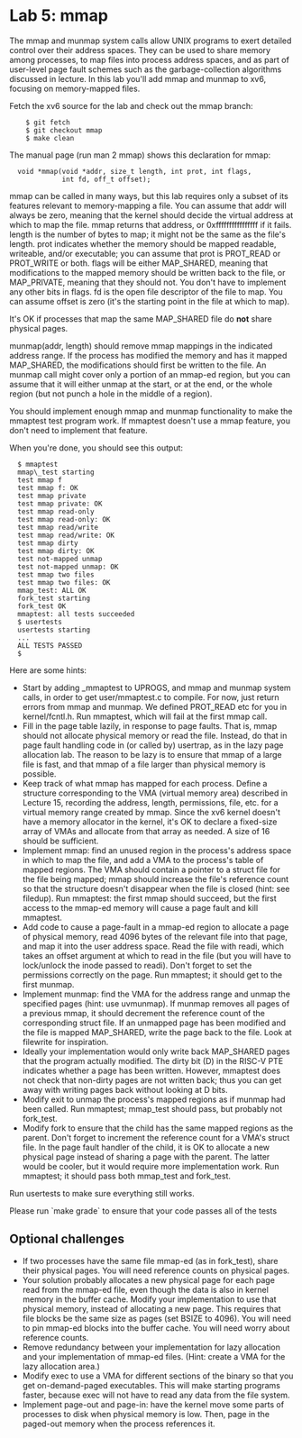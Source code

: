 Lab 5: mmap
===========

The mmap and munmap system calls allow UNIX programs to exert detailed control over their address spaces. They can be used to share memory among processes, to map files into process address spaces, and as part of user-level page fault schemes such as the garbage-collection algorithms discussed in lecture. In this lab you'll add mmap and munmap to xv6, focusing on memory-mapped files.

Fetch the xv6 source for the lab and check out the mmap branch:

        $ git fetch
        $ git checkout mmap
        $ make clean
      

The manual page (run man 2 mmap) shows this declaration for mmap:

      void *mmap(void *addr, size_t length, int prot, int flags,
                 int fd, off_t offset);
      

mmap can be called in many ways, but this lab requires only a subset of its features relevant to memory-mapping a file. You can assume that addr will always be zero, meaning that the kernel should decide the virtual address at which to map the file. mmap returns that address, or 0xffffffffffffffff if it fails. length is the number of bytes to map; it might not be the same as the file's length. prot indicates whether the memory should be mapped readable, writeable, and/or executable; you can assume that prot is PROT\_READ or PROT\_WRITE or both. flags will be either MAP\_SHARED, meaning that modifications to the mapped memory should be written back to the file, or MAP\_PRIVATE, meaning that they should not. You don't have to implement any other bits in flags. fd is the open file descriptor of the file to map. You can assume offset is zero (it's the starting point in the file at which to map).

It's OK if processes that map the same MAP\_SHARED file do **not** share physical pages.

munmap(addr, length) should remove mmap mappings in the indicated address range. If the process has modified the memory and has it mapped MAP\_SHARED, the modifications should first be written to the file. An munmap call might cover only a portion of an mmap-ed region, but you can assume that it will either unmap at the start, or at the end, or the whole region (but not punch a hole in the middle of a region).

You should implement enough mmap and munmap functionality to make the mmaptest test program work. If mmaptest doesn't use a mmap feature, you don't need to implement that feature.

When you're done, you should see this output:

      $ mmaptest
      mmap\_test starting
      test mmap f
      test mmap f: OK
      test mmap private
      test mmap private: OK
      test mmap read-only
      test mmap read-only: OK
      test mmap read/write
      test mmap read/write: OK
      test mmap dirty
      test mmap dirty: OK
      test not-mapped unmap
      test not-mapped unmap: OK
      test mmap two files
      test mmap two files: OK
      mmap_test: ALL OK
      fork_test starting
      fork_test OK
      mmaptest: all tests succeeded
      $ usertests
      usertests starting
      ...
      ALL TESTS PASSED
      $
      

Here are some hints:

*   Start by adding \_mmaptest to UPROGS, and mmap and munmap system calls, in order to get user/mmaptest.c to compile. For now, just return errors from mmap and munmap. We defined PROT\_READ etc for you in kernel/fcntl.h. Run mmaptest, which will fail at the first mmap call.
*   Fill in the page table lazily, in response to page faults. That is, mmap should not allocate physical memory or read the file. Instead, do that in page fault handling code in (or called by) usertrap, as in the lazy page allocation lab. The reason to be lazy is to ensure that mmap of a large file is fast, and that mmap of a file larger than physical memory is possible.
*   Keep track of what mmap has mapped for each process. Define a structure corresponding to the VMA (virtual memory area) described in Lecture 15, recording the address, length, permissions, file, etc. for a virtual memory range created by mmap. Since the xv6 kernel doesn't have a memory allocator in the kernel, it's OK to declare a fixed-size array of VMAs and allocate from that array as needed. A size of 16 should be sufficient.
*   Implement mmap: find an unused region in the process's address space in which to map the file, and add a VMA to the process's table of mapped regions. The VMA should contain a pointer to a struct file for the file being mapped; mmap should increase the file's reference count so that the structure doesn't disappear when the file is closed (hint: see filedup). Run mmaptest: the first mmap should succeed, but the first access to the mmap-ed memory will cause a page fault and kill mmaptest.
*   Add code to cause a page-fault in a mmap-ed region to allocate a page of physical memory, read 4096 bytes of the relevant file into that page, and map it into the user address space. Read the file with readi, which takes an offset argument at which to read in the file (but you will have to lock/unlock the inode passed to readi). Don't forget to set the permissions correctly on the page. Run mmaptest; it should get to the first munmap.
*   Implement munmap: find the VMA for the address range and unmap the specified pages (hint: use uvmunmap). If munmap removes all pages of a previous mmap, it should decrement the reference count of the corresponding struct file. If an unmapped page has been modified and the file is mapped MAP\_SHARED, write the page back to the file. Look at filewrite for inspiration.
*   Ideally your implementation would only write back MAP\_SHARED pages that the program actually modified. The dirty bit (D) in the RISC-V PTE indicates whether a page has been written. However, mmaptest does not check that non-dirty pages are not written back; thus you can get away with writing pages back without looking at D bits.
*   Modify exit to unmap the process's mapped regions as if munmap had been called. Run mmaptest; mmap\_test should pass, but probably not fork\_test.
*   Modify fork to ensure that the child has the same mapped regions as the parent. Don't forget to increment the reference count for a VMA's struct file. In the page fault handler of the child, it is OK to allocate a new physical page instead of sharing a page with the parent. The latter would be cooler, but it would require more implementation work. Run mmaptest; it should pass both mmap\_test and fork\_test.

Run usertests to make sure everything still works.

Please run \`make grade\` to ensure that your code passes all of the tests

Optional challenges
-------------------

*   If two processes have the same file mmap-ed (as in fork\_test), share their physical pages. You will need reference counts on physical pages.
*   Your solution probably allocates a new physical page for each page read from the mmap-ed file, even though the data is also in kernel memory in the buffer cache. Modify your implementation to use that physical memory, instead of allocating a new page. This requires that file blocks be the same size as pages (set BSIZE to 4096). You will need to pin mmap-ed blocks into the buffer cache. You will need worry about reference counts.
*   Remove redundancy between your implementation for lazy allocation and your implementation of mmap-ed files. (Hint: create a VMA for the lazy allocation area.)
*   Modify exec to use a VMA for different sections of the binary so that you get on-demand-paged executables. This will make starting programs faster, because exec will not have to read any data from the file system.
*   Implement page-out and page-in: have the kernel move some parts of processes to disk when physical memory is low. Then, page in the paged-out memory when the process references it.